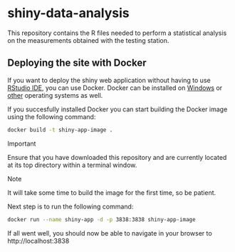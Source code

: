 # shiny-data-analysis

This repository contains the R files needed to perform a statistical analysis on the measurements obtained with the testing station.

## Deploying the site with Docker

If you want to deploy the shiny web application without having to use [RStudio IDE](https://posit.co/download/rstudio-desktop/), you can use Docker. Docker can be installed on [Windows](https://docs.docker.com/desktop/install/windows-install/) or [other](https://docs.docker.com/engine/install/) operating systems as well.

If you succesfully installed Docker you can start building the Docker image using the following command:

```zsh
docker build -t shiny-app-image .
```

> [!IMPORTANT]
> Ensure that you have downloaded this repository and are currently located at its top directory within a terminal window.

> [!NOTE]
> It will take some time to build the image for the first time, so be patient.

Next step is to run the following command:

```zsh
docker run --name shiny-app -d -p 3838:3838 shiny-app-image
```

If all went well, you should now be able to navigate in your browser to http://localhost:3838
